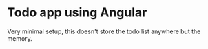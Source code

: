 # Todo app using Angular

Very minimal setup, this doesn't store the todo list anywhere but the memory.
